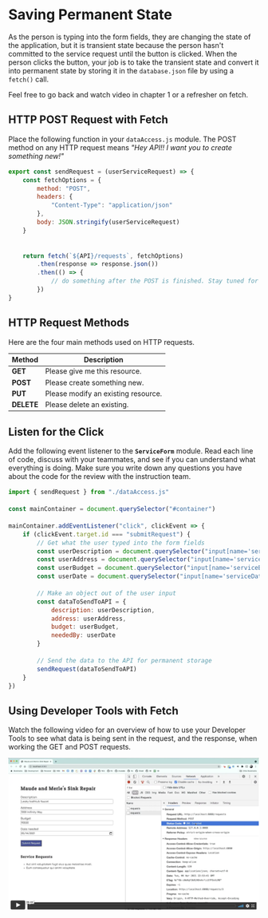 # Saving Permanent State

As the person is typing into the form fields, they are changing the state of the application, but it is transient state because the person hasn't committed to the service request until the button is clicked. When the person clicks the button, your job is to take the transient state and convert it into permanent state by storing it in the `database.json` file by using a `fetch()` call.

Feel free to go back and watch video in chapter 1 or a refresher on fetch.

## HTTP POST Request with Fetch

Place the following function in your `dataAccess.js` module. The POST method on any HTTP request means _"Hey API!! I want you to create something new!"_

```js
export const sendRequest = (userServiceRequest) => {
    const fetchOptions = {
        method: "POST",
        headers: {
            "Content-Type": "application/json"
        },
        body: JSON.stringify(userServiceRequest)
    }


    return fetch(`${API}/requests`, fetchOptions)
        .then(response => response.json())
        .then(() => {
            // do something after the POST is finished. Stay tuned for what to put here!
        })
}
```

## HTTP Request Methods

Here are the four main methods used on HTTP requests.

| Method | Description |
|--|--|
| **GET**  | Please give me this resource.  |
| **POST**  | Please create something new.  |
| **PUT**  | Please modify an existing resource.  |
| **DELETE**  | Please delete an existing.  |


## Listen for the Click

Add the following event listener to the **`ServiceForm`** module. Read each line of code, discuss with your teammates, and see if you can understand what everything is doing. Make sure you write down any questions you have about the code for the review with the instruction team.

```js
import { sendRequest } from "./dataAccess.js"

const mainContainer = document.querySelector("#container")

mainContainer.addEventListener("click", clickEvent => {
    if (clickEvent.target.id === "submitRequest") {
        // Get what the user typed into the form fields
        const userDescription = document.querySelector("input[name='serviceDescription']").value
        const userAddress = document.querySelector("input[name='serviceAddress']").value
        const userBudget = document.querySelector("input[name='serviceBudget']").value
        const userDate = document.querySelector("input[name='serviceDate']").value

        // Make an object out of the user input
        const dataToSendToAPI = {
            description: userDescription,
            address: userAddress,
            budget: userBudget,
            neededBy: userDate
        }

        // Send the data to the API for permanent storage
        sendRequest(dataToSendToAPI)
    }
})
```

## Using Developer Tools with Fetch

Watch the following video for an overview of how to use your Developer Tools to see what data is being sent in the request, and the response, when working the GET and POST requests.

[<img src="./images/fetch-dev-tools.png" width="700px">](https://vimeo.com/533754593)
